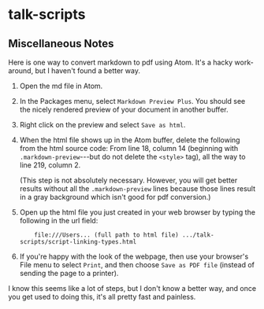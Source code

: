 # talk-scripts

## Miscellaneous Notes

Here is one way to convert markdown to pdf using Atom.  It's a hacky work-around, but I
haven't found a better way.

1. Open the md file in Atom.

2. In the Packages menu, select `Markdown Preview Plus`.  You should see the nicely
   rendered preview of your document in another buffer.
   
3. Right click on the preview and select `Save as html`.

4. When the html file shows up in the Atom buffer, delete the following from the 
   html source code:
   From line 18, column 14 (beginning with `.markdown-preview`---but do not delete 
   the `<style>` tag), all the way to line 219, column 2.  
   
   (This step is not absolutely necessary. However, you will get better results without 
   all the `.markdown-preview` lines because those lines result in a gray background 
   which isn't good for pdf conversion.)
   
5. Open up the html file you just created in your web browser by typing the following in
   the url field:
   
           file:///Users... (full path to html file) .../talk-scripts/script-linking-types.html
		   
6. If you're happy with the look of the webpage, then use your browser's File menu to 
   select `Print`, and then choose `Save as PDF file` (instead of sending the page to a printer).
   
I know this seems like a lot of steps, but I don't know a better way, and once you get used
to doing this, it's all pretty fast and painless.

